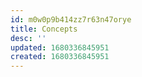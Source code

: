 ```yaml
---
id: m0w0p9b414zz7r63n47orye
title: Concepts
desc: ''
updated: 1680336845951
created: 1680336845951
---
```

